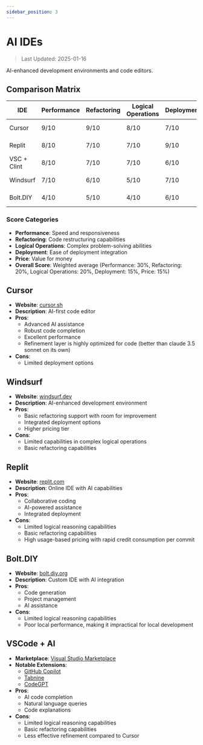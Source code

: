```yaml
---
sidebar_position: 3
---
```


# AI IDEs

> Last Updated: 2025-01-16

AI-enhanced development environments and code editors.

## Comparison Matrix

| IDE | Performance | Refactoring | Logical Operations | Deployment | Price | Overall Score |
|-----|-------------|-------------|-------------------|------------|--------|---------------|
| Cursor | 9/10 | 9/10 | 8/10 | 7/10 | 8/10 ($20/m) | 8.5/10 |
| Replit | 8/10 | 7/10 | 7/10 | 9/10 | 6/10 ($25/m) | 7.5/10 |
| VSC + Clint | 8/10 | 7/10 | 7/10 | 6/10 | 7/10 (Free) | 7/10 |
| Windsurf | 7/10 | 6/10 | 5/10 | 7/10 | 6/10 ($15/m) | 6.5/10 |
| Bolt.DIY | 4/10 | 5/10 | 4/10 | 6/10 | 8/10 (Free) | 5/10 |
 

### Score Categories
- **Performance**: Speed and responsiveness
- **Refactoring**: Code restructuring capabilities
- **Logical Operations**: Complex problem-solving abilities
- **Deployment**: Ease of deployment integration
- **Price**: Value for money
- **Overall Score**: Weighted average (Performance: 30%, Refactoring: 20%, Logical Operations: 20%, Deployment: 15%, Price: 15%)

## Cursor
- **Website**: [cursor.sh](https://cursor.sh)
- **Description**: AI-first code editor
- **Pros**:
  - Advanced AI assistance
  - Robust code completion
  - Excellent performance
  - Refinement layer is highly optimized for code (better than claude 3.5 sonnet on its own)
- **Cons**:
  - Limited deployment options

## Windsurf
- **Website**: [windsurf.dev](https://windsurf.dev)
- **Description**: AI-enhanced development environment
- **Pros**:
  - Basic refactoring support with room for improvement
  - Integrated deployment options
  - Higher pricing tier
- **Cons**:
  - Limited capabilities in complex logical operations
  - Basic refactoring capabilities

## Replit
- **Website**: [replit.com](https://replit.com)
- **Description**: Online IDE with AI capabilities
- **Pros**:
  - Collaborative coding
  - AI-powered assistance
  - Integrated deployment
- **Cons**:
  - Limited logical reasoning capabilities
  - Basic refactoring capabilities
  - High usage-based pricing with rapid credit consumption per commit

## Bolt.DIY
- **Website**: [bolt.diy.org](https://bolt.diy.org)
- **Description**: Custom IDE with AI integration
- **Pros**:
  - Code generation
  - Project management
  - AI assistance
- **Cons**:
  - Limited logical reasoning capabilities
  - Poor local performance, making it impractical for local development

## VSCode + AI
- **Marketplace**: [Visual Studio Marketplace](https://marketplace.visualstudio.com/)
- **Notable Extensions**:
  - [GitHub Copilot](https://marketplace.visualstudio.com/items?itemName=GitHub.copilot)
  - [Tabnine](https://marketplace.visualstudio.com/items?itemName=TabNine.tabnine-vscode)
  - [CodeGPT](https://marketplace.visualstudio.com/items?itemName=DanielSanMedium.dscodegpt)
- **Pros**:
  - AI code completion
  - Natural language queries
  - Code explanations 
- **Cons**:
  - Limited logical reasoning capabilities
  - Basic refactoring capabilities
  - Less effective refinement compared to Cursor